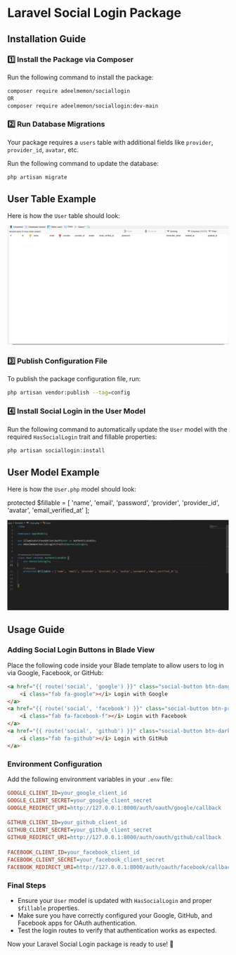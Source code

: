 # **Laravel Social Login Package**  

## **Installation Guide**  

### **1️⃣ Install the Package via Composer**  
Run the following command to install the package:

```sh
composer require adeelmemon/sociallogin
OR
composer require adeelmemon/sociallogin:dev-main
```

### **2️⃣ Run Database Migrations**  
Your package requires a `users` table with additional fields like `provider`, `provider_id`, `avatar`, etc.

Run the following command to update the database:

```sh
php artisan migrate
```

## **User Table Example**

Here is how the `User` table should look:

![User Table](https://github.com/adeelmemon123/sociallogin/blob/main/database.png?raw=true)

### **3️⃣ Publish Configuration File**  
To publish the package configuration file, run:

```sh
php artisan vendor:publish --tag=config
```

### **4️⃣ Install Social Login in the User Model**  
Run the following command to automatically update the `User` model with the required `HasSocialLogin` trait and fillable properties:

```sh
php artisan sociallogin:install
```

## **User Model Example**

Here is how the `User.php` model should look:

 protected $fillable = [
        'name',
        'email',
        'password',
        'provider',
        'provider_id',
        'avatar',
        'email_verified_at'
    ];

![User Model](https://github.com/adeelmemon123/sociallogin/blob/c055184d9dafbcc09e44c8ed011426742c59ee89/User.png?raw=true)

## **Usage Guide**  

### **Adding Social Login Buttons in Blade View**  
Place the following code inside your Blade template to allow users to log in via Google, Facebook, or GitHub:

```html
<a href="{{ route('social', 'google') }}" class="social-button btn-danger mb-2">
    <i class="fab fa-google"></i> Login with Google
</a>
<a href="{{ route('social', 'facebook') }}" class="social-button btn-primary mb-2">
    <i class="fab fa-facebook-f"></i> Login with Facebook
</a>
<a href="{{ route('social', 'github') }}" class="social-button btn-dark mb-2">
    <i class="fab fa-github"></i> Login with GitHub
</a>
```

### **Environment Configuration**  
Add the following environment variables in your `.env` file:

```ini
GOOGLE_CLIENT_ID=your_google_client_id
GOOGLE_CLIENT_SECRET=your_google_client_secret
GOOGLE_REDIRECT_URI=http://127.0.0.1:8000/auth/oauth/google/callback

GITHUB_CLIENT_ID=your_github_client_id
GITHUB_CLIENT_SECRET=your_github_client_secret
GITHUB_REDIRECT_URI=http://127.0.0.1:8000/auth/oauth/github/callback

FACEBOOK_CLIENT_ID=your_facebook_client_id
FACEBOOK_CLIENT_SECRET=your_facebook_client_secret
FACEBOOK_REDIRECT_URI=http://127.0.0.1:8000/auth/oauth/facebook/callback
```

### **Final Steps**  
- Ensure your `User` model is updated with `HasSocialLogin` and proper `$fillable` properties.
- Make sure you have correctly configured your Google, GitHub, and Facebook apps for OAuth authentication.
- Test the login routes to verify that authentication works as expected.

Now your Laravel Social Login package is ready to use! 🚀

